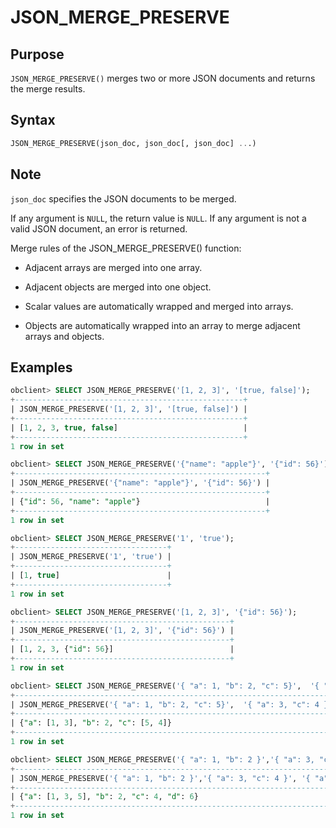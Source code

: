 # JSON_MERGE_PRESERVE

## Purpose

`JSON_MERGE_PRESERVE()` merges two or more JSON documents and returns the merge results.

## Syntax

```sql
JSON_MERGE_PRESERVE(json_doc, json_doc[, json_doc] ...)
```

## Note

`json_doc` specifies the JSON documents to be merged.

If any argument is `NULL`, the return value is `NULL`. If any argument is not a valid JSON document, an error is returned.

Merge rules of the JSON_MERGE_PRESERVE() function:

* Adjacent arrays are merged into one array.

* Adjacent objects are merged into one object.

* Scalar values are automatically wrapped and merged into arrays.

* Objects are automatically wrapped into an array to merge adjacent arrays and objects.

## Examples

```sql
obclient> SELECT JSON_MERGE_PRESERVE('[1, 2, 3]', '[true, false]');
+---------------------------------------------------+
| JSON_MERGE_PRESERVE('[1, 2, 3]', '[true, false]') |
+---------------------------------------------------+
| [1, 2, 3, true, false]                            |
+---------------------------------------------------+
1 row in set

obclient> SELECT JSON_MERGE_PRESERVE('{"name": "apple"}', '{"id": 56}');
+--------------------------------------------------------+
| JSON_MERGE_PRESERVE('{"name": "apple"}', '{"id": 56}') |
+--------------------------------------------------------+
| {"id": 56, "name": "apple"}                            |
+--------------------------------------------------------+
1 row in set

obclient> SELECT JSON_MERGE_PRESERVE('1', 'true');
+----------------------------------+
| JSON_MERGE_PRESERVE('1', 'true') |
+----------------------------------+
| [1, true]                        |
+----------------------------------+
1 row in set

obclient> SELECT JSON_MERGE_PRESERVE('[1, 2, 3]', '{"id": 56}');
+------------------------------------------------+
| JSON_MERGE_PRESERVE('[1, 2, 3]', '{"id": 56}') |
+------------------------------------------------+
| [1, 2, 3, {"id": 56}]                          |
+------------------------------------------------+
1 row in set

obclient> SELECT JSON_MERGE_PRESERVE('{ "a": 1, "b": 2, "c": 5}',  '{ "a": 3, "c": 4 }');
+-------------------------------------------------------------------------+
| JSON_MERGE_PRESERVE('{ "a": 1, "b": 2, "c": 5}',  '{ "a": 3, "c": 4 }') |
+-------------------------------------------------------------------------+
| {"a": [1, 3], "b": 2, "c": [5, 4]}                                      |
+-------------------------------------------------------------------------+
1 row in set

obclient> SELECT JSON_MERGE_PRESERVE('{ "a": 1, "b": 2 }','{ "a": 3, "c": 4 }', '{ "a": 5, "d": 6 }');
+--------------------------------------------------------------------------------------+
| JSON_MERGE_PRESERVE('{ "a": 1, "b": 2 }','{ "a": 3, "c": 4 }', '{ "a": 5, "d": 6 }') |
+--------------------------------------------------------------------------------------+
| {"a": [1, 3, 5], "b": 2, "c": 4, "d": 6}                                             |
+--------------------------------------------------------------------------------------+
1 row in set
```

